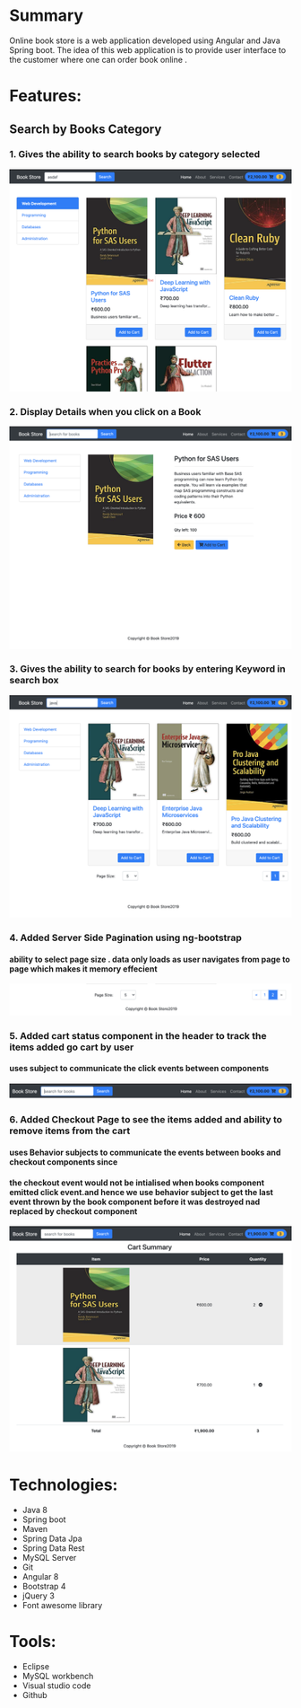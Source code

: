 





# Summary
Online book store is a web application developed using Angular and Java Spring boot. The idea of this web application is to provide user interface to the customer where one can order book online .

# Features:

## Search by Books Category
### 1. Gives the ability to search books by category selected 
 ![alt text](https://github.com/bharatvarmagit/BookStore/blob/master/images/home.png "Seach by Category")
### 2. Display Details when you click on a Book
 ![alt text](https://github.com/bharatvarmagit/BookStore/blob/master/images/book_Details.png "Book_Details")
 ### 3. Gives the ability to search for books by entering Keyword in search box
 ![alt text](https://github.com/bharatvarmagit/BookStore/blob/master/images/search.png "Seach by Keyword")
 ### 4. Added Server Side Pagination using ng-bootstrap 
 #### ability to select page size .  data only loads as user navigates from page to page which makes it memory effecient
 ![alt text](https://github.com/bharatvarmagit/BookStore/blob/master/images/pagination.png "Pagination")
  ### 5. Added cart status component in the header to track the items added go cart by user
  #### uses subject to communicate the click events between components
  ![alt text](https://github.com/bharatvarmagit/BookStore/blob/master/images/cart-status.png "Cart-Status")
  ### 6. Added Checkout Page to see the items added and ability to remove items from the cart
  #### uses Behavior subjects to communicate the events between books and checkout components since 
  #### the checkout event would not be intialised when books component emitted click event.and hence we use behavior      subject to get the last event thrown by the book component before it was destroyed nad replaced by checkout component 
  ![alt text](https://github.com/bharatvarmagit/BookStore/blob/master/images/checkout.png "Checkout")
 
  
  







# Technologies:

* Java 8
* Spring boot 
* Maven
* Spring Data Jpa
* Spring Data Rest
* MySQL Server
* Git
* Angular 8
* Bootstrap 4
* jQuery 3
* Font awesome library 


# Tools:

* Eclipse 
* MySQL workbench
* Visual studio code
* Github

